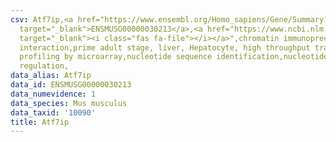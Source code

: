 ```yaml
---
csv: Atf7ip,<a href="https://www.ensembl.org/Homo_sapiens/Gene/Summary?db=core;g=ENSMUSG00000030213"
  target="_blank">ENSMUSG00000030213</a>,<a href="https://www.ncbi.nlm.nih.gov/pubmed/23834426"
  target="_blank"><i class="fas fa-file"></i></a>",chromatin immunoprecipitation assay,direct
  interaction,prime adult stage, liver, Hepatocyte, high throughput transcription
  profiling by microarray,nucleotide sequence identification,nucleotide sequence identification,transcriptional
  regulation,
data_alias: Atf7ip
data_id: ENSMUSG00000030213
data_numevidence: 1
data_species: Mus musculus
data_taxid: '10090'
title: Atf7ip
---
```

